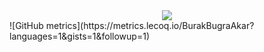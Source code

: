 <div align="center">
<a href="https://discord.com/users/704758931343278162"><img src="https://lanyard-profile-readme.vercel.app/api/704758931343278162?borderRadius=25px&bg=#282a36" /></a>
</div>
![GitHub metrics](https://metrics.lecoq.io/BurakBugraAkar?languages=1&gists=1&followup=1)
